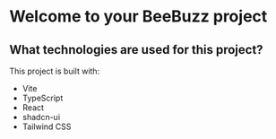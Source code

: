 # Welcome to your BeeBuzz project

## What technologies are used for this project?

This project is built with:

- Vite
- TypeScript
- React
- shadcn-ui
- Tailwind CSS
